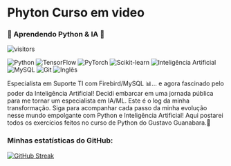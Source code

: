 # Phyton Curso em video
<h3>🐍 Aprendendo Python & IA 🤖</h3

![visitors](https://visitor-badge.laobi.icu/badge?page_id=GustavoReis17.GustavoReis17)
<p>
  <img src="https://img.shields.io/badge/python-%233776AB.svg?style=for-the-badge&logo=python&logoColor=white" alt="Python"/>
  <img src="https://img.shields.io/badge/TensorFlow-%23FF6F00.svg?style=for-the-badge&logo=tensorflow&logoColor=white" alt="TensorFlow"/>
  <img src="https://img.shields.io/badge/PyTorch-%23EE4C2C.svg?style=for-the-badge&logo=pytorch&logoColor=white" alt="PyTorch"/>
  <img src="https://img.shields.io/badge/scikit--learn-%23F7931E.svg?style=for-the-badge&logo=scikit-learn&logoColor=white" alt="Scikit-learn"/>
  <img src="https://img.shields.io/badge/Inteligência_Artificial-5A00B3.svg?style=for-the-badge" alt="Inteligência Artificial"/>
  
  <img src="https://img.shields.io/badge/mysql-%234479A1.svg?style=for-the-badge&logo=mysql&logoColor=white" alt="MySQL"/>
  <img src="https://img.shields.io/badge/git-%23F05033.svg?style=for-the-badge&logo=git&logoColor=white" alt="Git"/>
  <img src="https://img.shields.io/badge/Inglês-0078D4.svg?style=for-the-badge" alt="Inglês"/>
</p>
Especialista em Suporte TI com Firebird/MySQL 📊... e agora fascinado pelo poder da Inteligência Artificial! Decidi embarcar em uma jornada pública para me tornar um especialista em IA/ML. Este é o log da minha transformação. Siga para acompanhar cada passo da minha evolução nesse mundo empolgante com Python e Inteligência Artificial! Aqui postarei todos os exercícios feitos no curso de Python do Gustavo Guanabara.🤖
<h3>Minhas estatísticas do GitHub:</h3>

[![GitHub Streak](https://streak-stats.demolab.com/?user=GustavoReis17&theme=dark&border_radius=5&locale=pt_BR)](https://git.io/streak-stats)



